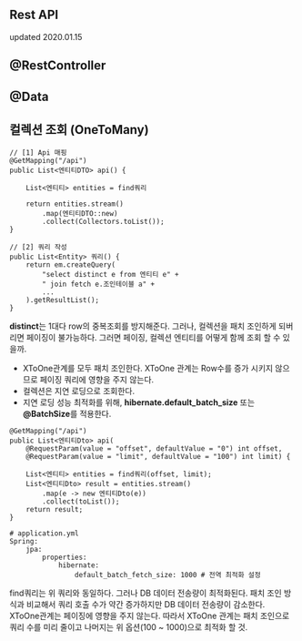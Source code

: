 ## Rest API
updated 2020.01.15

## @RestController

## @Data

## 컬렉션 조회 (OneToMany)
```
// [1] Api 매핑
@GetMapping("/api")
public List<엔티티DTO> api() {
    
    List<엔티티> entities = find쿼리
    
    return entities.stream()
        .map(엔티티DTO::new)
        .collect(Collectors.toList());
}
```
```
// [2] 쿼리 작성
public List<Entity> 쿼리() {
    return em.createQuery(
        "select distinct e from 엔티티 e" +
        " join fetch e.조인테이블 a" + 
        ...
    ).getResultList();
}
```
**distinct**는 1대다 row의 중복조회를 방지해준다.
그러나, 컬렉션을 패치 조인하게 되버리면 페이징이 불가능하다.
그러면 페이징, 컬렉션 엔티티를 어떻게 함께 조회 할 수 있을까.

- XToOne관계를 모두 패치 조인한다. XToOne 관계는 Row수를 증가 시키지 않으므로
페이징 쿼리에 영향을 주지 않는다.
- 컬렉션은 지연 로딩으로 조회한다.
- 지연 로딩 성능 최적화를 위해, **hibernate.default_batch_size** 또는 **@BatchSize**를 적용한다.

```
@GetMapping("/api")
public List<엔티티Dto> api(
    @RequestParam(value = "offset", defaultValue = "0") int offset,
    @RequestParam(value = "limit", defaultValue = "100") int limit) {
      
    List<엔티티> entities = find쿼리(offset, limit);
    List<엔티티Dto> result = entities.stream()
        .map(e -> new 엔티티Dto(e))
        .collect(toList());
    return result;
}
```
```
# application.yml
Spring:
    jpa:
        properties:
            hibernate:
                default_batch_fetch_size: 1000 # 전역 최적화 설정
```
find쿼리는 위 쿼리와 동일하다. 그러나 DB 데이터 전송량이 최적화된다. 패치 조인 방식과 비교해서 쿼리 호출 수가 약간 증가하지만
DB 데이터 전송량이 감소한다. XToOne관계는 페이징에 영향을 주지 않는다. 따라서 XToOne 관계는 패치 조인으로 쿼리 수를 미리 줄이고 
나머지는 위 옵션(100 ~ 1000)으로 최적화 할 것. 
